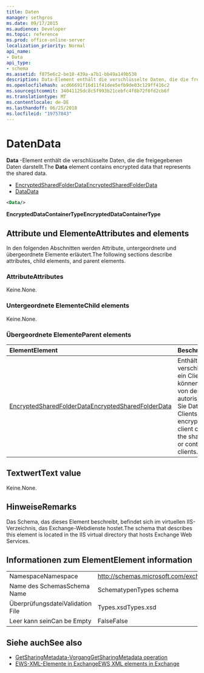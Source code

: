 ```yaml
---
title: Daten
manager: sethgros
ms.date: 09/17/2015
ms.audience: Developer
ms.topic: reference
ms.prod: office-online-server
localization_priority: Normal
api_name:
- Data
api_type:
- schema
ms.assetid: f875e6c2-be18-439a-a7b1-bb49a149b538
description: Data-Element enthält die verschlüsselte Daten, die die freigegebenen Daten darstellt.
ms.openlocfilehash: acd66691f16d11f41dee5efb9de03c129ff416c2
ms.sourcegitcommit: 34041125dc8c5f993b21cebfc4f8b72f0fd2cb6f
ms.translationtype: MT
ms.contentlocale: de-DE
ms.lasthandoff: 06/25/2018
ms.locfileid: "19757843"
---
```

# <a name="data"></a><span data-ttu-id="ef3f6-103">Daten</span><span class="sxs-lookup"><span data-stu-id="ef3f6-103">Data</span></span>

<span data-ttu-id="ef3f6-104">**Data** -Element enthält die verschlüsselte Daten, die die freigegebenen Daten darstellt.</span><span class="sxs-lookup"><span data-stu-id="ef3f6-104">The **Data** element contains encrypted data that represents the shared data.</span></span> 
  
- [<span data-ttu-id="ef3f6-105">EncryptedSharedFolderData</span><span class="sxs-lookup"><span data-stu-id="ef3f6-105">EncryptedSharedFolderData</span></span>](encryptedsharedfolderdata.md)  
- [<span data-ttu-id="ef3f6-106">Data</span><span class="sxs-lookup"><span data-stu-id="ef3f6-106">Data</span></span>](data.md)
  
```xml
<Data/>
```

<span data-ttu-id="ef3f6-107">**EncryptedDataContainerType**</span><span class="sxs-lookup"><span data-stu-id="ef3f6-107">**EncryptedDataContainerType**</span></span>

## <a name="attributes-and-elements"></a><span data-ttu-id="ef3f6-108">Attribute und Elemente</span><span class="sxs-lookup"><span data-stu-id="ef3f6-108">Attributes and elements</span></span>

<span data-ttu-id="ef3f6-109">In den folgenden Abschnitten werden Attribute, untergeordnete und übergeordnete Elemente erläutert.</span><span class="sxs-lookup"><span data-stu-id="ef3f6-109">The following sections describe attributes, child elements, and parent elements.</span></span>
  
### <a name="attributes"></a><span data-ttu-id="ef3f6-110">Attribute</span><span class="sxs-lookup"><span data-stu-id="ef3f6-110">Attributes</span></span>

<span data-ttu-id="ef3f6-111">Keine.</span><span class="sxs-lookup"><span data-stu-id="ef3f6-111">None.</span></span>
  
### <a name="child-elements"></a><span data-ttu-id="ef3f6-112">Untergeordnete Elemente</span><span class="sxs-lookup"><span data-stu-id="ef3f6-112">Child elements</span></span>

<span data-ttu-id="ef3f6-113">Keine.</span><span class="sxs-lookup"><span data-stu-id="ef3f6-113">None.</span></span>
  
### <a name="parent-elements"></a><span data-ttu-id="ef3f6-114">Übergeordnete Elemente</span><span class="sxs-lookup"><span data-stu-id="ef3f6-114">Parent elements</span></span>

|<span data-ttu-id="ef3f6-115">**Element**</span><span class="sxs-lookup"><span data-stu-id="ef3f6-115">**Element**</span></span>|<span data-ttu-id="ef3f6-116">**Beschreibung**</span><span class="sxs-lookup"><span data-stu-id="ef3f6-116">**Description**</span></span>|
|:-----|:-----|
|[<span data-ttu-id="ef3f6-117">EncryptedSharedFolderData</span><span class="sxs-lookup"><span data-stu-id="ef3f6-117">EncryptedSharedFolderData</span></span>](encryptedsharedfolderdata.md) <br/> |<span data-ttu-id="ef3f6-118">Enthält die verschlüsselten Daten, die ein Client verwenden können, um die Freigabe von dessen Kalender zu autorisieren, oder wenden Sie Daten mit anderen Clients.</span><span class="sxs-lookup"><span data-stu-id="ef3f6-118">Contains the encrypted data that a client can use to authorize the sharing of its calendar or contact data with other clients.</span></span>  <br/> |
   
## <a name="text-value"></a><span data-ttu-id="ef3f6-119">Textwert</span><span class="sxs-lookup"><span data-stu-id="ef3f6-119">Text value</span></span>

<span data-ttu-id="ef3f6-120">Keine.</span><span class="sxs-lookup"><span data-stu-id="ef3f6-120">None.</span></span>
  
## <a name="remarks"></a><span data-ttu-id="ef3f6-121">Hinweise</span><span class="sxs-lookup"><span data-stu-id="ef3f6-121">Remarks</span></span>

<span data-ttu-id="ef3f6-122">Das Schema, das dieses Element beschreibt, befindet sich im virtuellen IIS-Verzeichnis, das Exchange-Webdienste hostet.</span><span class="sxs-lookup"><span data-stu-id="ef3f6-122">The schema that describes this element is located in the IIS virtual directory that hosts Exchange Web Services.</span></span>
  
## <a name="element-information"></a><span data-ttu-id="ef3f6-123">Informationen zum Element</span><span class="sxs-lookup"><span data-stu-id="ef3f6-123">Element information</span></span>

|||
|:-----|:-----|
|<span data-ttu-id="ef3f6-124">Namespace</span><span class="sxs-lookup"><span data-stu-id="ef3f6-124">Namespace</span></span>  <br/> |http://schemas.microsoft.com/exchange/services/2006/types  <br/> |
|<span data-ttu-id="ef3f6-125">Name des Schemas</span><span class="sxs-lookup"><span data-stu-id="ef3f6-125">Schema Name</span></span>  <br/> |<span data-ttu-id="ef3f6-126">Schematypen</span><span class="sxs-lookup"><span data-stu-id="ef3f6-126">Types schema</span></span>  <br/> |
|<span data-ttu-id="ef3f6-127">Überprüfungsdatei</span><span class="sxs-lookup"><span data-stu-id="ef3f6-127">Validation File</span></span>  <br/> |<span data-ttu-id="ef3f6-128">Types.xsd</span><span class="sxs-lookup"><span data-stu-id="ef3f6-128">Types.xsd</span></span>  <br/> |
|<span data-ttu-id="ef3f6-129">Leer kann sein</span><span class="sxs-lookup"><span data-stu-id="ef3f6-129">Can be Empty</span></span>  <br/> |<span data-ttu-id="ef3f6-130">False</span><span class="sxs-lookup"><span data-stu-id="ef3f6-130">False</span></span>  <br/> |
   
## <a name="see-also"></a><span data-ttu-id="ef3f6-131">Siehe auch</span><span class="sxs-lookup"><span data-stu-id="ef3f6-131">See also</span></span>

- [<span data-ttu-id="ef3f6-132">GetSharingMetadata-Vorgang</span><span class="sxs-lookup"><span data-stu-id="ef3f6-132">GetSharingMetadata operation</span></span>](getsharingmetadata-operation.md)
- [<span data-ttu-id="ef3f6-133">EWS-XML-Elemente in Exchange</span><span class="sxs-lookup"><span data-stu-id="ef3f6-133">EWS XML elements in Exchange</span></span>](ews-xml-elements-in-exchange.md)


